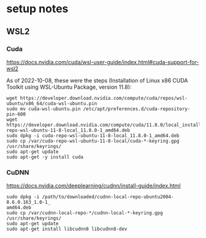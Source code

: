 # setup notes

## WSL2

### Cuda

https://docs.nvidia.com/cuda/wsl-user-guide/index.html#cuda-support-for-wsl2

As of 2022-10-08, these were the steps (Installation of Linux x86 CUDA Toolkit using WSL-Ubuntu Package, version 11.8):

```
wget https://developer.download.nvidia.com/compute/cuda/repos/wsl-ubuntu/x86_64/cuda-wsl-ubuntu.pin
sudo mv cuda-wsl-ubuntu.pin /etc/apt/preferences.d/cuda-repository-pin-600
wget https://developer.download.nvidia.com/compute/cuda/11.8.0/local_installers/cuda-repo-wsl-ubuntu-11-8-local_11.8.0-1_amd64.deb
sudo dpkg -i cuda-repo-wsl-ubuntu-11-8-local_11.8.0-1_amd64.deb
sudo cp /var/cuda-repo-wsl-ubuntu-11-8-local/cuda-*-keyring.gpg /usr/share/keyrings/
sudo apt-get update
sudo apt-get -y install cuda
```

### CuDNN

https://docs.nvidia.com/deeplearning/cudnn/install-guide/index.html

```
sudo dpkg -i /path/to/downloaded/cudnn-local-repo-ubuntu2004-8.6.0.163_1.0-1_
amd64.deb
sudo cp /var/cudnn-local-repo-*/cudnn-local-*-keyring.gpg /usr/share/keyrings/
sudo apt-get update
sudo apt-get install libcudnn8 libcudnn8-dev
```
